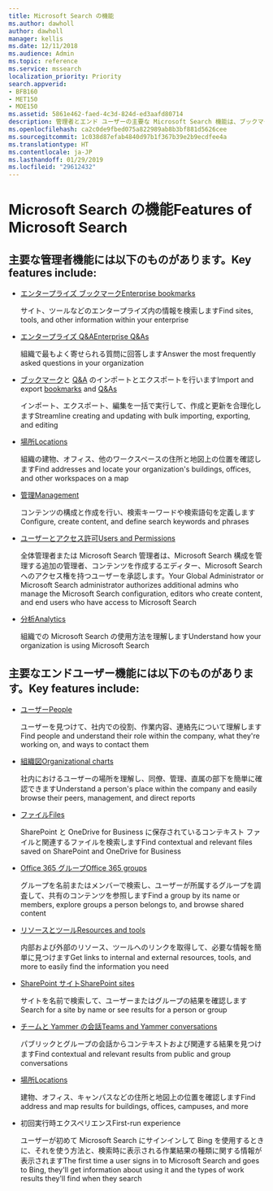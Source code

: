 ```yaml
---
title: Microsoft Search の機能
ms.author: dawholl
author: dawholl
manager: kellis
ms.date: 12/11/2018
ms.audience: Admin
ms.topic: reference
ms.service: mssearch
localization_priority: Priority
search.appverid:
- BFB160
- MET150
- MOE150
ms.assetid: 5861e462-faed-4c3d-824d-ed3aafd80714
description: 管理者とエンド ユーザーの主要な Microsoft Search 機能は、ブックマーク、Q&A、管理、データ分析です
ms.openlocfilehash: ca2c0de9fbed075a822989ab8b3bf881d5626cee
ms.sourcegitcommit: 1c038d87efab4840d97b1f367b39e2b9ecdfee4a
ms.translationtype: HT
ms.contentlocale: ja-JP
ms.lasthandoff: 01/29/2019
ms.locfileid: "29612432"
---
```

# <a name="features-of-microsoft-search"></a><span data-ttu-id="838b9-103">Microsoft Search の機能</span><span class="sxs-lookup"><span data-stu-id="838b9-103">Features of Microsoft Search</span></span>

## <a name="key-admin-features-include"></a><span data-ttu-id="838b9-104">主要な管理者機能には以下のものがあります。</span><span class="sxs-lookup"><span data-stu-id="838b9-104">Key features include:</span></span>

- [<span data-ttu-id="838b9-105">エンタープライズ ブックマーク</span><span class="sxs-lookup"><span data-stu-id="838b9-105">Enterprise bookmarks</span></span>](create-and-manage-bookmarks.md)
    
    <span data-ttu-id="838b9-106">サイト、ツールなどのエンタープライズ内の情報を検索します</span><span class="sxs-lookup"><span data-stu-id="838b9-106">Find sites, tools, and other information within your enterprise</span></span>
    
- [<span data-ttu-id="838b9-107">エンタープライズ Q&A</span><span class="sxs-lookup"><span data-stu-id="838b9-107">Enterprise Q&As</span></span>](create-and-manage-qas.md)
    
    <span data-ttu-id="838b9-108">組織で最もよく寄せられる質問に回答します</span><span class="sxs-lookup"><span data-stu-id="838b9-108">Answer the most frequently asked questions in your organization</span></span>
    
- <span data-ttu-id="838b9-109">[ブックマーク](bulk-create-bookmarks.md)と [Q&A](bulk-create-qas.md) のインポートとエクスポートを行います</span><span class="sxs-lookup"><span data-stu-id="838b9-109">Import and export [bookmarks](bulk-create-bookmarks.md) and [Q&As](bulk-create-qas.md)</span></span>
    
    <span data-ttu-id="838b9-110">インポート、エクスポート、編集を一括で実行して、作成と更新を合理化します</span><span class="sxs-lookup"><span data-stu-id="838b9-110">Streamline creating and updating with bulk importing, exporting, and editing</span></span>

- [<span data-ttu-id="838b9-111">場所</span><span class="sxs-lookup"><span data-stu-id="838b9-111">Locations</span></span>](locations.md)
    
    <span data-ttu-id="838b9-112">組織の建物、オフィス、他のワークスペースの住所と地図上の位置を確認します</span><span class="sxs-lookup"><span data-stu-id="838b9-112">Find addresses and locate your organization's buildings, offices, and other workspaces on a map</span></span>
    
- [<span data-ttu-id="838b9-113">管理</span><span class="sxs-lookup"><span data-stu-id="838b9-113">Management</span></span>](set-up-microsoft-search.md)
    
    <span data-ttu-id="838b9-114">コンテンツの構成と作成を行い、検索キーワードや検索語句を定義します</span><span class="sxs-lookup"><span data-stu-id="838b9-114">Configure, create content, and define search keywords and phrases</span></span>
    
- [<span data-ttu-id="838b9-115">ユーザーとアクセス許可</span><span class="sxs-lookup"><span data-stu-id="838b9-115">Users and Permissions</span></span>](add-users.md)
    
    <span data-ttu-id="838b9-116">全体管理者または Microsoft Search 管理者は、Microsoft Search 構成を管理する追加の管理者、コンテンツを作成するエディター、Microsoft Search へのアクセス権を持つユーザーを承認します。</span><span class="sxs-lookup"><span data-stu-id="838b9-116">Your Global Administrator or Microsoft Search administrator authorizes additional admins who manage the Microsoft Search configuration, editors who create content, and end users who have access to Microsoft Search</span></span>
    
- [<span data-ttu-id="838b9-117">分析</span><span class="sxs-lookup"><span data-stu-id="838b9-117">Analytics</span></span>](get-insights.md) 
    
    <span data-ttu-id="838b9-118">組織での Microsoft Search の使用方法を理解します</span><span class="sxs-lookup"><span data-stu-id="838b9-118">Understand how your organization is using Microsoft Search</span></span> 
    
## <a name="key-end-user-features-include"></a><span data-ttu-id="838b9-119">主要なエンドユーザー機能には以下のものがあります。</span><span class="sxs-lookup"><span data-stu-id="838b9-119">Key features include:</span></span>

- [<span data-ttu-id="838b9-120">ユーザー</span><span class="sxs-lookup"><span data-stu-id="838b9-120">People</span></span>](use/find-people-and-groups.md)
    
    <span data-ttu-id="838b9-121">ユーザーを見つけて、社内での役割、作業内容、連絡先について理解します</span><span class="sxs-lookup"><span data-stu-id="838b9-121">Find people and understand their role within the company, what they're working on, and ways to contact them</span></span>
    
- [<span data-ttu-id="838b9-122">組織図</span><span class="sxs-lookup"><span data-stu-id="838b9-122">Organizational charts</span></span>](use/find-people-and-groups.md)
    
    <span data-ttu-id="838b9-123">社内におけるユーザーの場所を理解し、同僚、管理、直属の部下を簡単に確認できます</span><span class="sxs-lookup"><span data-stu-id="838b9-123">Understand a person's place within the company and easily browse their peers, management, and direct reports</span></span>
    
- [<span data-ttu-id="838b9-124">ファイル</span><span class="sxs-lookup"><span data-stu-id="838b9-124">Files</span></span>](use/find-files.md)
    
    <span data-ttu-id="838b9-125">SharePoint と OneDrive for Business に保存されているコンテキスト ファイルと関連するファイルを検索します</span><span class="sxs-lookup"><span data-stu-id="838b9-125">Find contextual and relevant files saved on SharePoint and OneDrive for Business</span></span>
    
- [<span data-ttu-id="838b9-126">Office 365 グループ</span><span class="sxs-lookup"><span data-stu-id="838b9-126">Office 365 groups</span></span>](use/find-people-and-groups.md)
    
    <span data-ttu-id="838b9-127">グループを名前またはメンバーで検索し、ユーザーが所属するグループを調査して、共有のコンテンツを参照します</span><span class="sxs-lookup"><span data-stu-id="838b9-127">Find a group by its name or members, explore groups a person belongs to, and browse shared content</span></span>
    
- [<span data-ttu-id="838b9-128">リソースとツール</span><span class="sxs-lookup"><span data-stu-id="838b9-128">Resources and tools</span></span>](use/find-resources-tools-and-more.md)
    
    <span data-ttu-id="838b9-129">内部および外部のリソース、ツールへのリンクを取得して、必要な情報を簡単に見つけます</span><span class="sxs-lookup"><span data-stu-id="838b9-129">Get links to internal and external resources, tools, and more to easily find the information you need</span></span>
    
- [<span data-ttu-id="838b9-130">SharePoint サイト</span><span class="sxs-lookup"><span data-stu-id="838b9-130">SharePoint sites</span></span>](use/find-sharepoint-sites.md)
    
    <span data-ttu-id="838b9-131">サイトを名前で検索して、ユーザーまたはグループの結果を確認します</span><span class="sxs-lookup"><span data-stu-id="838b9-131">Search for a site by name or see results for a person or group</span></span>
    
- [<span data-ttu-id="838b9-132">チームと Yammer の会話</span><span class="sxs-lookup"><span data-stu-id="838b9-132">Teams and Yammer conversations</span></span>](use/find-conversations.md)
    
    <span data-ttu-id="838b9-133">パブリックとグループの会話からコンテキストおよび関連する結果を見つけます</span><span class="sxs-lookup"><span data-stu-id="838b9-133">Find contextual and relevant results from public and group conversations</span></span>

- [<span data-ttu-id="838b9-134">場所</span><span class="sxs-lookup"><span data-stu-id="838b9-134">Locations</span></span>](use/find-locations.md)
    
    <span data-ttu-id="838b9-135">建物、オフィス、キャンパスなどの住所と地図上の位置を確認します</span><span class="sxs-lookup"><span data-stu-id="838b9-135">Find address and map results for buildings, offices, campuses, and more</span></span>
    
- <span data-ttu-id="838b9-136">初回実行時エクスペリエンス</span><span class="sxs-lookup"><span data-stu-id="838b9-136">First-run experience</span></span>
    
    <span data-ttu-id="838b9-137">ユーザーが初めて Microsoft Search にサインインして Bing を使用するときに、それを使う方法と、検索時に表示される作業結果の種類に関する情報が表示されます</span><span class="sxs-lookup"><span data-stu-id="838b9-137">The first time a user signs in to Microsoft Search and goes to Bing, they'll get information about using it and the types of work results they'll find when they search</span></span>